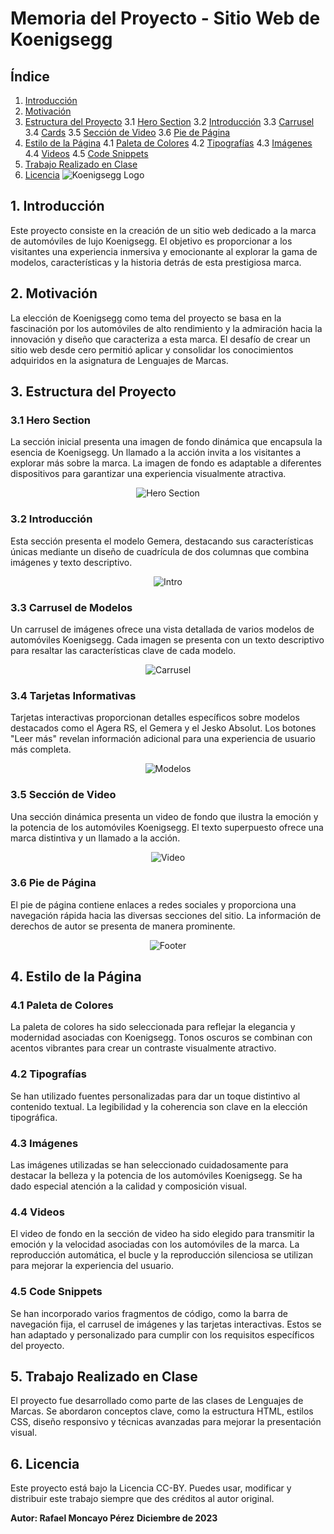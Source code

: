 
# Memoria del Proyecto - Sitio Web de Koenigsegg

## Índice
1. [Introducción](#1-introducción)
2. [Motivación](#2-motivación)
3. [Estructura del Proyecto](#3-estructura-del-proyecto)
   3.1 [Hero Section](#31-hero-section)
   3.2 [Introducción](#32-introducción)
   3.3 [Carrusel](#33-carrusel)
   3.4 [Cards](#34-cards)
   3.5 [Sección de Video](#35-sección-de-video)
   3.6 [Pie de Página](#36-pie-de-página)
4. [Estilo de la Página](#4-estilo-de-la-página)
   4.1 [Paleta de Colores](#41-paleta-de-colores)
   4.2 [Tipografías](#42-tipografías)
   4.3 [Imágenes](#43-imágenes)
   4.4 [Videos](#44-videos)
   4.5 [Code Snippets](#45-code-snippets)
5. [Trabajo Realizado en Clase](#5-trabajo-realizado-en-clase)
6. [Licencia](#6-licencia)
![Koenigsegg Logo](./imagenes/logo.png)
## 1. Introducción
Este proyecto consiste en la creación de un sitio web dedicado a la marca de automóviles de lujo Koenigsegg. El objetivo es proporcionar a los visitantes una experiencia inmersiva y emocionante al explorar la gama de modelos, características y la historia detrás de esta prestigiosa marca.

## 2. Motivación
La elección de Koenigsegg como tema del proyecto se basa en la fascinación por los automóviles de alto rendimiento y la admiración hacia la innovación y diseño que caracteriza a esta marca. El desafío de crear un sitio web desde cero permitió aplicar y consolidar los conocimientos adquiridos en la asignatura de Lenguajes de Marcas.

## 3. Estructura del Proyecto
### 3.1 Hero Section
La sección inicial presenta una imagen de fondo dinámica que encapsula la esencia de Koenigsegg. Un llamado a la acción invita a los visitantes a explorar más sobre la marca. La imagen de fondo es adaptable a diferentes dispositivos para garantizar una experiencia visualmente atractiva.
<p align="center">
  <img src="./imagenes/imagenhero" alt="Hero Section">
</p>

### 3.2 Introducción
Esta sección presenta el modelo Gemera, destacando sus características únicas mediante un diseño de cuadrícula de dos columnas que combina imágenes y texto descriptivo.
<p align="center">
  <img src="./imagenes/imagenIntro" alt="Intro">
</p>

### 3.3 Carrusel de Modelos
Un carrusel de imágenes ofrece una vista detallada de varios modelos de automóviles Koenigsegg. Cada imagen se presenta con un texto descriptivo para resaltar las características clave de cada modelo.
<p align="center">
  <img src="./imagenes/imagencarrusell" alt="Carrusel">
</p>

### 3.4 Tarjetas Informativas
Tarjetas interactivas proporcionan detalles específicos sobre modelos destacados como el Agera RS, el Gemera y el Jesko Absolut. Los botones "Leer más" revelan información adicional para una experiencia de usuario más completa.
<p align="center">
  <img src="./imagenes/imagenmodelos" alt="Modelos">
</p>

### 3.5 Sección de Video
Una sección dinámica presenta un video de fondo que ilustra la emoción y la potencia de los automóviles Koenigsegg. El texto superpuesto ofrece una marca distintiva y un llamado a la acción.
<p align="center">
  <img src="./imagenes/imagenvideo" alt="Video">
</p>

### 3.6 Pie de Página
El pie de página contiene enlaces a redes sociales y proporciona una navegación rápida hacia las diversas secciones del sitio. La información de derechos de autor se presenta de manera prominente.
<p align="center">
  <img src="./imagenes/imagenfooter" alt="Footer">
</p>

## 4. Estilo de la Página
### 4.1 Paleta de Colores
La paleta de colores ha sido seleccionada para reflejar la elegancia y modernidad asociadas con Koenigsegg. Tonos oscuros se combinan con acentos vibrantes para crear un contraste visualmente atractivo.

### 4.2 Tipografías
Se han utilizado fuentes personalizadas para dar un toque distintivo al contenido textual. La legibilidad y la coherencia son clave en la elección tipográfica.

### 4.3 Imágenes
Las imágenes utilizadas se han seleccionado cuidadosamente para destacar la belleza y la potencia de los automóviles Koenigsegg. Se ha dado especial atención a la calidad y composición visual.

### 4.4 Videos
El video de fondo en la sección de video ha sido elegido para transmitir la emoción y la velocidad asociadas con los automóviles de la marca. La reproducción automática, el bucle y la reproducción silenciosa se utilizan para mejorar la experiencia del usuario.

### 4.5 Code Snippets
Se han incorporado varios fragmentos de código, como la barra de navegación fija, el carrusel de imágenes y las tarjetas interactivas. Estos se han adaptado y personalizado para cumplir con los requisitos específicos del proyecto.

## 5. Trabajo Realizado en Clase
El proyecto fue desarrollado como parte de las clases de Lenguajes de Marcas. Se abordaron conceptos clave, como la estructura HTML, estilos CSS, diseño responsivo y técnicas avanzadas para mejorar la presentación visual.

## 6. Licencia
Este proyecto está bajo la Licencia CC-BY. Puedes usar, modificar y distribuir este trabajo siempre que des créditos al autor original.

**Autor: Rafael Moncayo Pérez**
**Diciembre de 2023**

